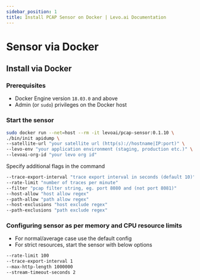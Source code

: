 ```yaml
---
sidebar_position: 1
title: Install PCAP Sensor on Docker | Levo.ai Documentation
---
```


# Sensor via Docker

## Install via Docker

### Prerequisites
-   Docker Engine version  `18.03.0`  and above
-   Admin (or  `sudo`) privileges on the Docker host

### Start the sensor

```bash
sudo docker run --net=host --rm -it levoai/pcap-sensor:0.1.10 \
./bin/init apidump \
--satellite-url "your satellite url (http(s)://hostname|IP:port)" \
--levo-env "your application environment (staging, production etc.)" \
--levoai-org-id "your levo org id"
```
Specify additional flags in the command
```bash
--trace-export-interval	"trace export interval in seconds (default 10)"
--rate-limit "number of traces per minute"
--filter "pcap filter string, eg. port 8080 and (not port 8081)"
--host-allow "host allow regex"
--path-allow "path allow regex"
--host-exclusions "host exclude regex"
--path-exclusions "path exclude regex"
```

### Configuring sensor as per memory and CPU resource limits

- For normal/average case use the default config
- For strict resources, start the sensor with below options
```bash
--rate-limit 100
--trace-export-interval 1
--max-http-length 1000000
--stream-timeout-seconds 2
```
